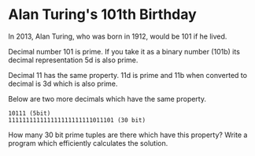 # Alan Turing's 101th Birthday


In 2013, Alan Turing, who was born in 1912, would be 101 if he lived.

Decimal number 101 is prime. If you take it as a binary number (101b)
its decimal representation 5d is also prime.

Decimal 11 has the same property. 11d is prime and 11b when
converted to decimal is 3d which is also prime.

Below are two more decimals which have the same property.

```
10111 (5bit)
111111111111111111111111011101 (30 bit)
```

How many 30 bit prime tuples are there which have this property? Write a
program which efficiently calculates the solution.
